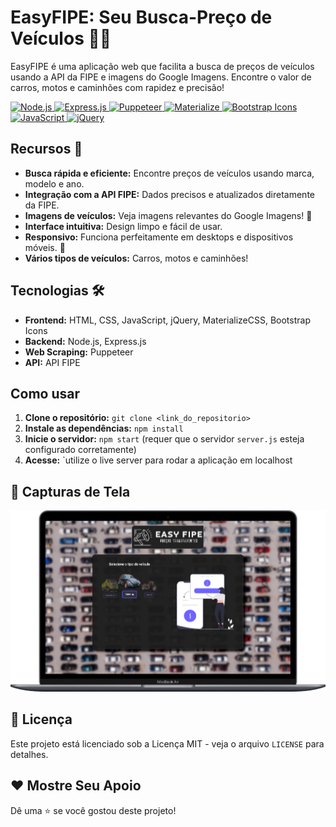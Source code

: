 
# EasyFIPE: Seu Busca-Preço de Veículos 🚗💨

EasyFIPE é uma aplicação web que facilita a busca de preços de veículos usando a API da FIPE e imagens do Google Imagens.  Encontre o valor de carros, motos e caminhões com rapidez e precisão!

<div data-badges>
  <a href="https://nodejs.org/" target="_blank" rel="noopener noreferrer">
    <img src="https://img.shields.io/badge/Node.js-6DA55F?style=for-the-badge&logo=node.js&logoColor=white" alt="Node.js">
  </a>
  <a href="https://expressjs.com/" target="_blank" rel="noopener noreferrer">
    <img src="https://img.shields.io/badge/Express.js-404D59?style=for-the-badge&logo=express&logoColor=white" alt="Express.js">
  </a>
  <a href="https://pptr.dev/" target="_blank" rel="noopener noreferrer">
    <img src="https://img.shields.io/badge/Puppeteer-303F9F?style=for-the-badge&logo=puppeteer&logoColor=white" alt="Puppeteer">
  </a>
  <a href="https://materializecss.com/" target="_blank" rel="noopener noreferrer">
    <img src="https://img.shields.io/badge/Materialize-00897B?style=for-the-badge&logo=materialize&logoColor=white" alt="Materialize">
  </a>
  <a href="https://icons.getbootstrap.com/" target="_blank" rel="noopener noreferrer">
    <img src="https://img.shields.io/badge/Bootstrap%20Icons-7952B3?style=for-the-badge&logo=bootstrap&logoColor=white" alt="Bootstrap Icons">
  </a>
  <a href="https://developer.mozilla.org/en-US/docs/Web/JavaScript" target="_blank" rel="noopener noreferrer">
    <img src="https://img.shields.io/badge/JavaScript-F7DF1E?style=for-the-badge&logo=javascript&logoColor=black" alt="JavaScript">
  </a>
  <a href="https://jquery.com/" target="_blank" rel="noopener noreferrer">
    <img src="https://img.shields.io/badge/jQuery-0769AD?style=for-the-badge&logo=jquery&logoColor=white" alt="jQuery">
  </a>
</div>


## Recursos 🚀

* **Busca rápida e eficiente:** Encontre preços de veículos usando marca, modelo e ano.
* **Integração com a API FIPE:** Dados precisos e atualizados diretamente da FIPE.
* **Imagens de veículos:** Veja imagens relevantes do Google Imagens! 📸
* **Interface intuitiva:** Design limpo e fácil de usar.
* **Responsivo:** Funciona perfeitamente em desktops e dispositivos móveis. 📱
* **Vários tipos de veículos:** Carros, motos e caminhões!


## Tecnologias 🛠️

* **Frontend:** HTML, CSS, JavaScript, jQuery, MaterializeCSS, Bootstrap Icons
* **Backend:** Node.js, Express.js
* **Web Scraping:** Puppeteer
* **API:** API FIPE


## Como usar

1. **Clone o repositório:** `git clone <link_do_repositorio>`
2. **Instale as dependências:** `npm install`
3. **Inicie o servidor:** `npm start` (requer que o servidor `server.js` esteja configurado corretamente)
4. **Acesse:** `utilize o live server para rodar a aplicação em localhost
  

## 📸 Capturas de Tela

  ![EasyFIP](https://github.com/rafaelclima/EasyFIPE/blob/main/.gitassets/capa.png?raw=true)
  

## 📜 Licença

Este projeto está licenciado sob a Licença MIT - veja o arquivo `LICENSE` para detalhes.

## ❤️ Mostre Seu Apoio

Dê uma ⭐️ se você gostou deste projeto!

